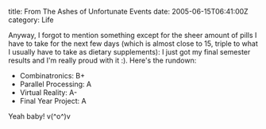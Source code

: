 title: From The Ashes of Unfortunate Events
date: 2005-06-15T06:41:00Z
category: Life

Anyway, I forgot to mention something except for the sheer amount of pills I have to take for the next few days (which is almost close to 15, triple to what I usually have to take as dietary supplements): I just got my final semester results and I'm really proud with it :). Here's the rundown:

- Combinatronics: B+
- Parallel Processing: A
- Virtual Reality: A-
- Final Year Project: A

Yeah baby! v(^o^)v
